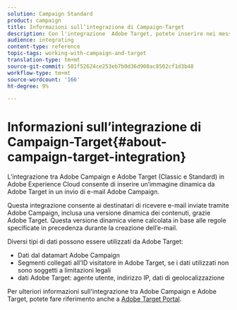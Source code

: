 ```yaml
---
solution: Campaign Standard
product: campaign
title: Informazioni sull’integrazione di Campaign-Target
description: Con l'integrazione  Adobe Target, potete inserire nei messaggi Adobe Campaign  immagini dinamiche generate da  Adobe Target.
audience: integrating
content-type: reference
topic-tags: working-with-campaign-and-target
translation-type: tm+mt
source-git-commit: 501f52624ce253eb7b0d36d908ac8502cf1d3b48
workflow-type: tm+mt
source-wordcount: '166'
ht-degree: 9%

---
```



# Informazioni sull’integrazione di Campaign-Target{#about-campaign-target-integration}

L’integrazione tra  Adobe Campaign e  Adobe Target (Classic e Standard) in Adobe Experience Cloud consente di inserire un’immagine dinamica da  Adobe Target in un  invio di e-mail Adobe Campaign.

Questa integrazione consente ai destinatari di ricevere e-mail inviate tramite  Adobe Campaign, inclusa una versione dinamica dei contenuti, grazie  Adobe Target. Questa versione dinamica viene calcolata in base alle regole specificate in precedenza durante la creazione dell’e-mail.

Diversi tipi di dati possono essere utilizzati da  Adobe Target:

* Dati dal datamart Adobe Campaign 
* Segmenti collegati all’ID visitatore in  Adobe Target, se i dati utilizzati non sono soggetti a limitazioni legali
*  dati Adobe Target: agente utente, indirizzo IP, dati di geolocalizzazione

Per ulteriori informazioni sull&#39;integrazione tra  Adobe Campaign e  Adobe Target, potete fare riferimento anche a [Adobe Target Portal](https://docs.adobe.com/content/help/it-IT/target/using/integrate/campaign-and-target.html).

